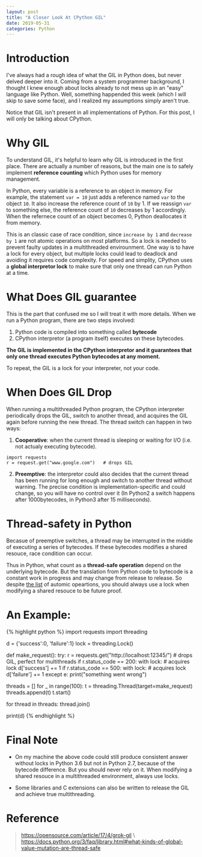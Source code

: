```yaml
---
layout: post
title: "A Closer Look At CPython GIL"
date: 2019-05-31
categories: Python
---
```

# Introduction
I've always had a rough idea of what the GIL in Python does, but never delved deeper into it. Coming from a system programmer background, I thought I knew enough about locks already to not mess up in an "easy" language like Python. Well, something happended this week (which I will skip to save some face), and I realized my assumptions simply aren't true.  

Notice that GIL isn't present in all implementations of Python. For this post, I will only be talking about CPython.

# Why GIL
To understand GIL, it's helpful to learn why GIL is introduced in the first place. There are actually a number of reasons, but the main one is to safely implement **reference counting** which Python uses for memory management. 

In Python, every variable is a reference to an object in memory. For example, the statement ``var = 10`` just adds a reference named ``var`` to the object ``10``. It also increase the reference count of ``10`` by 1. If we reassign ``var`` to something else, the reference count of ``10`` decreases by 1 accordingly. When the refernece count of an object becomes 0, Python deallocates it from memory.

This is an classic case of race condition, since ``increase by 1`` and ``decrease by 1`` are not atomic operations on most platforms. So a lock is needed to prevent faulty updates in a multithreaded envirounment. One way is to have a lock for every object, but multiple locks could lead to deadlock and avoiding it requires code complexity. For speed and simplity, CPython uses a **global interpretor lock** to make sure that only one thread can run Python at a time.

# What Does GIL guarantee
This is the part that confused me so I will treat it with more details. When we run a Python program, there are two steps involved: 

1. Python code is compiled into something called **bytecode** 
2. CPython interpretor (a program itself) executes on these bytecodes. 

**The GIL is implemented in the CPython interpretor and it guarantees that only one thread executes Python bytecodes at any moment.**

To repeat, the GIL is a lock for your interpreter, not your code.

# When Does GIL Drop
When running a multithreaded Python program, the CPython interpreter periodically drops the GIL, switch to another thread, and acquires the GIL again before running the new thread. The thread switch can happen in two ways:

1. **Cooperative**: when the current thread is sleeping or waiting for I/O (i.e. not actualy executing bytecode). 
```
import requests
r = request.get("www.google.com")   # drops GIL
```
2. **Preemptive**: the interpretor could also decides that the current thread has been running for long enough and switch to another thread without warning. The precise condition is implementation-specific and could change, so you will have no control over it (In Python2 a switch happens after 1000bytecodes, in Python3 after 15 milliseconds). 

# Thread-safety in Python
Becasue of preemptive switches, a thread may be interrupted in the middle of executing a series of bytecodes. If these bytecodes modifies a shared resouce, race condition can occur. 

Thus in Python, what count as a **thread-safe operation** depend on the underlying bytecode. But the translation from Python code to bytecode is a constant work in progress and may change from release to release. So despite [the list](https://docs.python.org/3/faq/library.html#what-kinds-of-global-value-mutation-are-thread-safe) of automic opeartions, you should always use a lock when modifying a shared resouce to be future proof. 

# An Example:
{% highlight python %}
import requests
import threading

d = {'success':0, 'failure':1}
lock = threading.Lock()

def make_request():
    try:
        r = requests.get("http://localhost:12345/") # drops GIL, perfect for multithreads
        if r.status_code == 200:
            with lock:              # acquires lock
                d['success'] += 1
        if r.status_code == 500:
            with lock:              # acquires lock
                d['failure'] += 1
    except e:
        print("something went wrong")

threads = []
for _ in range(100):
    t = threading.Thread(target=make_request)
    threads.append(t)
    t.start()

for thread in threads:
    thread.join()

print(d)
{% endhighlight %}

# Final Note
* On my machine the above code could still produce consistent answer without locks in Python 3.6 but not in Python 2.7, because of the bytecode difference. But you should never rely on it. When modifying a shared resouce in a multithreaded environment, always use locks.

* Some libraries and C extensions can also be written to release the GIL and achieve true multithreading. 

# Reference
> https://opensource.com/article/17/4/grok-gil \\
> https://docs.python.org/3/faq/library.html#what-kinds-of-global-value-mutation-are-thread-safe
